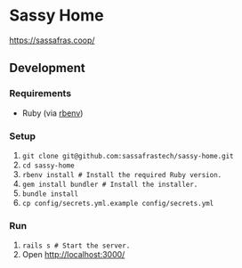 # Sassy Home

https://sassafras.coop/

## Development

### Requirements

- Ruby (via [rbenv](https://github.com/rbenv/rbenv))

### Setup

1. `git clone git@github.com:sassafrastech/sassy-home.git`
1. `cd sassy-home`
1. `rbenv install # Install the required Ruby version.`
1. `gem install bundler # Install the installer.`
1. `bundle install`
1. `cp config/secrets.yml.example config/secrets.yml`

### Run

1. `rails s # Start the server.`
1. Open <http://localhost:3000/>
